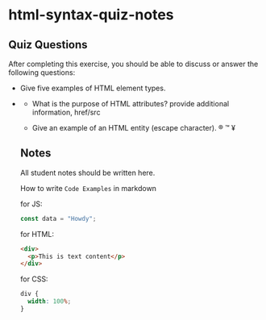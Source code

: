 # html-syntax-quiz-notes

## Quiz Questions

After completing this exercise, you should be able to discuss or answer the following questions:

- Give five examples of HTML element types.
<head>
<div>
<p>
<ul>
<li>
<footer>

- What is the purpose of HTML attributes?
provide additional information, href/src

- Give an example of an HTML entity (escape character).
&reg; &trade; &yen;

## Notes

All student notes should be written here.


How to write `Code Examples` in markdown

for JS:

```javascript
const data = "Howdy";
```

for HTML:

```html
<div>
  <p>This is text content</p>
</div>
```

for CSS:

```css
div {
  width: 100%;
}
```
